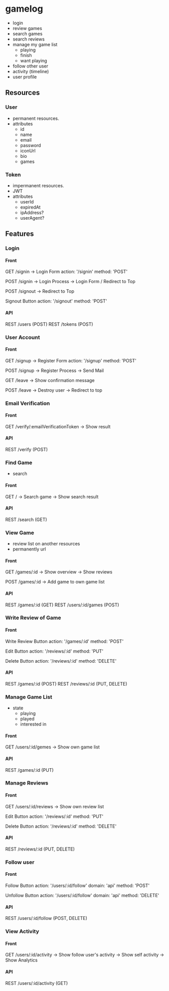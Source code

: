 # gamelog

- login
- review games
- search games
- search reviews
- manage my game list
  - playing
  - finish
  - want playing
- follow other user
- activity (timeline)
- user profile

## Resources

### User

- permanent resources.
- attributes
  - id
  - name
  - email
  - password
  - iconUrl
  - bio
  - games

### Token

- impermanent resources.
- JWT
- attributes
  - userId
  - expiredAt
  - ipAddress?
  - userAgent?

## Features

### Login

#### Front

GET /signin
  -> Login Form
    action: '/signin'
    method: 'POST'

POST /signin
  -> Login Process
  -> Login Form / Redirect to Top

POST /signout
  -> Redirect to Top

Signout Button
  action: '/signout'
  method: 'POST'

#### API

REST /users (POST)
REST /tokens (POST)

### User Account

#### Front

GET /signup
  -> Register Form
    action: '/signup'
    method: 'POST'

POST /signup
  -> Register Process
  -> Send Mail

GET /leave
  -> Show confirmation message

POST /leave
  -> Destroy user
  -> Redirect to top

### Email Verification

#### Front

GET /verify/:emailVerificationToken
  -> Show result

#### API

REST /verify (POST)

### Find Game

- search

#### Front

GET /
  -> Search game
  -> Show search result

#### API

REST /search (GET)

### View Game

- review list on another resources
- permanently url

#### Front

GET /games/:id
  -> Show overview
  -> Show reviews

POST /games/:id
  -> Add game to own game list

#### API

REST /games/:id (GET)
REST /users/:id/games (POST)

### Write Review of Game

#### Front

Write Review Button
  action: '/games/:id'
  method: 'POST'

Edit Button
  action: '/reviews/:id'
  method: 'PUT'

Delete Button
  action: '/reviews/:id'
  method: 'DELETE'

#### API

REST /games/:id (POST)
REST /reviews/:id (PUT, DELETE)

### Manage Game List

- state
  - playing
  - played
  - interested in

#### Front

GET /users/:id/gemes
  -> Show own game list

#### API

REST /games/:id (PUT)

### Manage Reviews

#### Front

GET /users/:id/reviews
  -> Show own review list

Edit Button
  action: '/reviews/:id'
  method: 'PUT'

Delete Button
  action: '/reviews/:id'
  method: 'DELETE'

#### API

REST /reviews/:id (PUT, DELETE)

### Follow user

#### Front

Follow Button
  action: '/users/:id/follow'
  domain: 'api'
  method: 'POST'

Unfollow Button
  action: '/users/:id/follow'
  domain: 'api'
  method: 'DELETE'

#### API

REST /users/:id/follow (POST, DELETE)

### View Activity

#### Front

GET /users/:id/activity
  -> Show follow user's activity
  -> Show self activity
  -> Show Analytics

#### API

REST /users/:id/activity (GET)
